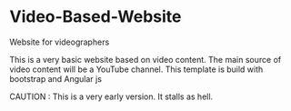 # Video-Based-Website
Website for videographers

This is a very basic website based on video content. The main source of video content will be a YouTube channel.
This template is build with bootstrap and Angular js

CAUTION : This is a very early version. It stalls as hell. 
